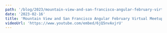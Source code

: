 ```yaml
---
path: '/blog/2023/mountain-view-and-san-francisco-angular-february-virtual-meetup'
date: '2023-02-16'
title: 'Mountain View and San Francisco Angular February Virtual Meetup'
videoUrl: 'https://www.youtube.com/embed/6jQ5nvAxjrU'
---
```

